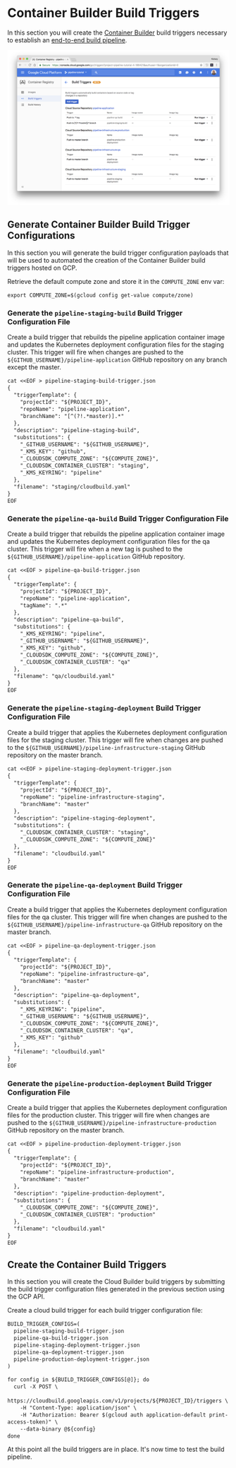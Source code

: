# Container Builder Build Triggers

In this section you will create the [Container Builder](https://cloud.google.com/container-builder) build triggers necessary to establish an [end-to-end build pipeline](deployment-pipeline.md).

![Image of GCP Source Repositories UI](images/build-triggers.png)

## Generate Container Builder Build Trigger Configurations

In this section you will generate the build trigger configuration payloads that will be used to automated the creation of the Container Builder build triggers hosted on GCP.

Retrieve the default compute zone and store it in the `COMPUTE_ZONE` env var:

```
export COMPUTE_ZONE=$(gcloud config get-value compute/zone)
```

### Generate the `pipeline-staging-build` Build Trigger Configuration File

Create a build trigger that rebuilds the pipeline application container image and updates the Kubernetes deployment configuration files for the staging cluster. This trigger will fire when changes are pushed to the `${GITHUB_USERNAME}/pipeline-application` GitHub repository on any branch except the master.

```
cat <<EOF > pipeline-staging-build-trigger.json
{
  "triggerTemplate": {
    "projectId": "${PROJECT_ID}",
    "repoName": "pipeline-application",
    "branchName": "[^(?!.*master)].*"
  },
  "description": "pipeline-staging-build",
  "substitutions": {
    "_GITHUB_USERNAME": "${GITHUB_USERNAME}",
    "_KMS_KEY": "github",
    "_CLOUDSDK_COMPUTE_ZONE": "${COMPUTE_ZONE}",
    "_CLOUDSDK_CONTAINER_CLUSTER": "staging",
    "_KMS_KEYRING": "pipeline"
  },
  "filename": "staging/cloudbuild.yaml"
}
EOF
```

### Generate the `pipeline-qa-build` Build Trigger Configuration File

Create a build trigger that rebuilds the pipeline application container image and updates the Kubernetes deployment configuration files for the qa cluster. This trigger will fire when a new tag is pushed to the `${GITHUB_USERNAME}/pipeline-application` GitHub repository.

```
cat <<EOF > pipeline-qa-build-trigger.json
{
  "triggerTemplate": {
    "projectId": "${PROJECT_ID}",
    "repoName": "pipeline-application",
    "tagName": ".*"
  },
  "description": "pipeline-qa-build",
  "substitutions": {
    "_KMS_KEYRING": "pipeline",
    "_GITHUB_USERNAME": "${GITHUB_USERNAME}",
    "_KMS_KEY": "github",
    "_CLOUDSDK_COMPUTE_ZONE": "${COMPUTE_ZONE}",
    "_CLOUDSDK_CONTAINER_CLUSTER": "qa"
  },
  "filename": "qa/cloudbuild.yaml"
}
EOF
```

### Generate the `pipeline-staging-deployment` Build Trigger Configuration File

Create a build trigger that applies the Kubernetes deployment configuration files for the staging cluster. This trigger will fire when changes are pushed to the `${GITHUB_USERNAME}/pipeline-infrastructure-staging` GitHub repository on the master branch.

```
cat <<EOF > pipeline-staging-deployment-trigger.json
{
  "triggerTemplate": {
    "projectId": "${PROJECT_ID}",
    "repoName": "pipeline-infrastructure-staging",
    "branchName": "master"
  },
  "description": "pipeline-staging-deployment",
  "substitutions": {
    "_CLOUDSDK_CONTAINER_CLUSTER": "staging",
    "_CLOUDSDK_COMPUTE_ZONE": "${COMPUTE_ZONE}"
  },
  "filename": "cloudbuild.yaml"
}
EOF
```

### Generate the `pipeline-qa-deployment` Build Trigger Configuration File

Create a build trigger that applies the Kubernetes deployment configuration files for the qa cluster. This trigger will fire when changes are pushed to the `${GITHUB_USERNAME}/pipeline-infrastructure-qa` GitHub repository on the master branch.

```
cat <<EOF > pipeline-qa-deployment-trigger.json
{
  "triggerTemplate": {
    "projectId": "${PROJECT_ID}",
    "repoName": "pipeline-infrastructure-qa",
    "branchName": "master"
  },
  "description": "pipeline-qa-deployment",
  "substitutions": {
    "_KMS_KEYRING": "pipeline",
    "_GITHUB_USERNAME": "${GITHUB_USERNAME}",
    "_CLOUDSDK_COMPUTE_ZONE": "${COMPUTE_ZONE}",
    "_CLOUDSDK_CONTAINER_CLUSTER": "qa",
    "_KMS_KEY": "github"
  },
  "filename": "cloudbuild.yaml"
}
EOF
```

### Generate the `pipeline-production-deployment` Build Trigger Configuration File

Create a build trigger that applies the Kubernetes deployment configuration files for the production cluster. This trigger will fire when changes are pushed to the `${GITHUB_USERNAME}/pipeline-infrastructure-production` GitHub repository on the master branch.

```
cat <<EOF > pipeline-production-deployment-trigger.json
{
  "triggerTemplate": {
    "projectId": "${PROJECT_ID}",
    "repoName": "pipeline-infrastructure-production",
    "branchName": "master"
  },
  "description": "pipeline-production-deployment",
  "substitutions": {
    "_CLOUDSDK_COMPUTE_ZONE": "${COMPUTE_ZONE}",
    "_CLOUDSDK_CONTAINER_CLUSTER": "production"
  },
  "filename": "cloudbuild.yaml"
}
EOF
```

## Create the Container Build Triggers

In this section you will create the Cloud Builder build triggers by submitting the build trigger configuration files generated in the previous section using the GCP API.

Create a cloud build trigger for each build trigger configuration file:

```
BUILD_TRIGGER_CONFIGS=(
  pipeline-staging-build-trigger.json
  pipeline-qa-build-trigger.json
  pipeline-staging-deployment-trigger.json
  pipeline-qa-deployment-trigger.json
  pipeline-production-deployment-trigger.json
)
```

```
for config in ${BUILD_TRIGGER_CONFIGS[@]}; do
  curl -X POST \
    https://cloudbuild.googleapis.com/v1/projects/${PROJECT_ID}/triggers \
    -H "Content-Type: application/json" \
    -H "Authorization: Bearer $(gcloud auth application-default print-access-token)" \
    --data-binary @${config}
done
```

At this point all the build triggers are in place. It's now time to test the build pipeline.
